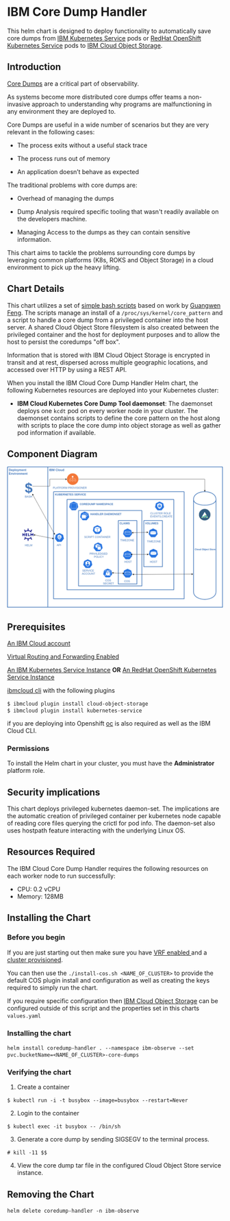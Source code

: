 # IBM Core Dump Handler

This helm chart is designed to deploy functionality to automatically save core dumps from [IBM Kubernetes Service](https://cloud.ibm.com/docs/containers?topic=containers-getting-started) pods or [RedHat OpenShift Kubernetes Service](https://cloud.ibm.com/kubernetes/catalog/create?platformType=openshift) pods to [IBM Cloud Object Storage](https://cloud.ibm.com/docs/services/cloud-object-storage?topic=cloud-object-storage-about-ibm-cloud-object-storage#about-ibm-cloud-object-storage).


## Introduction

[Core Dumps](https://en.wikipedia.org/wiki/Core_dump) are a critical part of observability.

As systems become more distributed core dumps offer teams a non-invasive approach to understanding why programs are malfunctioning in any environment they are deployed to. 

Core Dumps are useful in a wide number of scenarios but they are very relevant in the following cases:

- The process exits without a useful stack trace

- The process runs out of memory

- An application doesn’t behave as expected

The traditional problems with core dumps are: 

- Overhead of managing the dumps

- Dump Analysis required specific tooling that wasn't readily available on the developers machine.

- Managing Access to the dumps as they can contain sensitive information.

This chart aims to tackle the problems surrounding core dumps by leveraging common platforms (K8s, ROKS and Object Storage) in a cloud environment to pick up the heavy lifting.

## Chart Details

This chart utilizes a set of [simple bash scripts](https://github.com/No9/coredump-node-detector/tree/containerd-support/src) based on work by [Guangwen Feng](https://github.com/fenggw-fnst/coredump-node-detector). The scripts manage an install of a `/proc/sys/kernel/core_pattern` and a script to handle a core dump from a privileged container into the host server. A shared Cloud Object Store filesystem is also created between the privileged container and the host for deployment purposes and to allow the host to persist the coredumps "off box".

Information that is stored with IBM Cloud Object Storage is encrypted in transit and at rest, dispersed across multiple geographic locations, and accessed over HTTP by using a REST API.

When you install the IBM Cloud Core Dump Handler Helm chart, the following Kubernetes resources are deployed into your Kubernetes cluster:

- **IBM Cloud Kubernetes Core Dump Tool daemonset**: The daemonset deploys one `kcdt` pod on every worker node in your cluster. The daemonset contains scripts to define the core pattern on the host along with scripts to place the core dump into object storage as well as gather pod information if available.

## Component Diagram
![Component Diagram](assets/topology.png)
## Prerequisites

[An IBM Cloud account](https://cloud.ibm.com/login)

[Virtual Routing and Forwarding Enabled](https://cloud.ibm.com/docs/account?topic=account-vrf-service-endpoint)

[An IBM Kubernetes Service Instance](https://cloud.ibm.com/kubernetes/catalog/create) **OR** [An RedHat OpenShift Kubernetes Service Instance](https://cloud.ibm.com/kubernetes/catalog/create?platformType=openshift)

[ibmcloud cli](https://cloud.ibm.com/docs/cli?topic=cloud-cli-install-ibmcloud-cli) with the following plugins
```
$ ibmcloud plugin install cloud-object-storage
$ ibmcloud plugin install kubernetes-service
```

if you are deploying into Openshift [oc](https://mirror.openshift.com/pub/openshift-v4/clients/oc/) is also required as well as the IBM Cloud CLI.


### Permissions
To install the Helm chart in your cluster, you must have the **Administrator** platform role.

## Security implications
This chart deploys privileged kubernetes daemon-set. The implications are the automatic creation of privileged container per kubernetes node capable of reading core files querying the crictl for pod info. The daemon-set also uses hostpath feature interacting with the underlying Linux OS.

## Resources Required
The IBM Cloud Core Dump Handler requires the following resources on each worker node to run successfully:
- CPU: 0.2 vCPU
- Memory: 128MB

## Installing the Chart

### Before you begin

If you are just starting out then make sure you have [VRF enabled ](https://cloud.ibm.com/docs/account?topic=account-vrf-service-endpoint) and a [cluster provisioned](https://cloud.ibm.com/kubernetes/catalog/create).

You can then use the `./install-cos.sh <NAME_OF_CLUSTER>` to provide the default COS plugin install and configuration as well as creating the keys required to simply run the chart. 

If you require specific configuration then [IBM Cloud Object Storage](https://hub.helm.sh/charts/ibm-charts/ibm-object-storage-plugin) can be configured outside of this script and the properties set in this charts `values.yaml` 

### Installing the chart

```
helm install coredump-handler . --namespace ibm-observe --set pvc.bucketName=<NAME_OF_CLUSTER>-core-dumps
```

### Verifying the chart

1. Create a container 
```
$ kubectl run -i -t busybox --image=busybox --restart=Never
```
2. Login to the container
```
$ kubectl exec -it busybox -- /bin/sh
```
3. Generate a core dump by sending SIGSEGV to the terminal process.
```
# kill -11 $$
```
4. View the core dump tar file in the configured Cloud Object Store service instance.

## Removing the Chart

```
helm delete coredump-handler -n ibm-observe
```